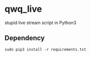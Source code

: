 # qwq_live
stupid live stream script in Python3

## Dependency

`sudo pip3 install -r requirements.txt`